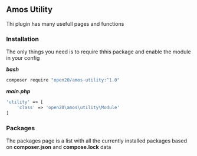 Amos Utility
------------
Thi plugin has many usefull pages and functions

### Installation
The only things you need is to require thhis package and enable the module in your config

***bash***
```bash
composer require "open20/amos-utility:^1.0"
```

***main.php***
```php
'utility' => [
    'class' => 'open20\amos\utility\Module'
]
```

### Packages
The packages page is a list with all the currently installed packages based on **composer.json** and **compose.lock** data